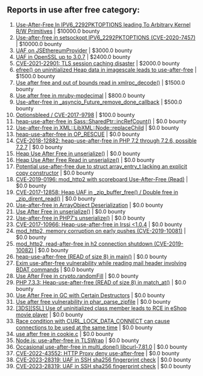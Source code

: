 ## Reports in use after free category:
1. [Use-After-Free In IPV6_2292PKTOPTIONS leading To Arbitrary Kernel R/W Primitives](https://hackerone.com/reports/826026) | $10000.0 bounty
2. [Use-after-free in setsockopt IPV6_2292PKTOPTIONS (CVE-2020-7457)](https://hackerone.com/reports/1441103) | $10000.0 bounty
3. [UAF on JSEthereumProvider](https://hackerone.com/reports/1977252) | $3000.0 bounty
4. [UAF in OpenSSL up to 3.0.7](https://hackerone.com/reports/1906897) | $2400.0 bounty
5. [CVE-2021-22901: TLS session caching disaster](https://hackerone.com/reports/1180380) | $2000.0 bounty
6. [efree() on uninitialized Heap data in imagescale leads to use-after-free](https://hackerone.com/reports/478367) | $1500.0 bounty
7. [Use after free and out of bounds read in xmlrpc_decode()](https://hackerone.com/reports/477896) | $1500.0 bounty
8. [Use after free in mruby-mpdecimal](https://hackerone.com/reports/244904) | $800.0 bounty
9. [Use-after-free in _asyncio_Future_remove_done_callback](https://hackerone.com/reports/216151) | $500.0 bounty
10. [Optionsbleed / CVE-2017-9798](https://hackerone.com/reports/269568) | $100.0 bounty
11. [heap-use-after-free in Sass::SharedPtr::incRefCount()](https://hackerone.com/reports/221289) | $0.0 bounty
12. [Use-after-free in XML::LibXML::Node::replaceChild](https://hackerone.com/reports/259390) | $0.0 bounty
13. [heap-use-after-free in OP_RESCUE](https://hackerone.com/reports/295276) | $0.0 bounty
14. [CVE-2018-12882: heap-use-after-free in PHP 7.2 through 7.2.6, possible 7.2.7](https://hackerone.com/reports/371135) | $0.0 bounty
15. [Heap Use After Free in unserialize()](https://hackerone.com/reports/261338) | $0.0 bounty
16. [Heap Use After Free Read in unserialize()](https://hackerone.com/reports/261335) | $0.0 bounty
17. [Potential use-after-free due to struct array_entry_t lacking an explicit copy constructor](https://hackerone.com/reports/511317) | $0.0 bounty
18. [CVE-2019-0196: mod_http2 with scoreboard Use-After-Free (Read)](https://hackerone.com/reports/527042) | $0.0 bounty
19. [CVE-2017-12858: Heap UAF in _zip_buffer_free() / Double free in _zip_dirent_read()](https://hackerone.com/reports/260414) | $0.0 bounty
20. [Use-after-free in ArrayObject Deserialization](https://hackerone.com/reports/180909) | $0.0 bounty
21. [Use After Free in unserialize()](https://hackerone.com/reports/198732) | $0.0 bounty
22. [Use-after-free in PHP7's unserialize()](https://hackerone.com/reports/245956) | $0.0 bounty
23. [CVE-2017-10966: Heap-use-after-free in Irssi <1.0.4](https://hackerone.com/reports/247028) | $0.0 bounty
24. [mod_http2, memory corruption on early pushes (CVE-2019-10081)](https://hackerone.com/reports/677557) | $0.0 bounty
25. [mod_http2, read-after-free in h2 connection shutdown (CVE-2019-10082)](https://hackerone.com/reports/680415) | $0.0 bounty
26. [heap-use-after-free (READ of size 8) in main()](https://hackerone.com/reports/481532) | $0.0 bounty
27. [Exim use-after-free vulnerability while reading mail header involving BDAT commands](https://hackerone.com/reports/296991) | $0.0 bounty
28. [Use After Free in crypto.randomFill](https://hackerone.com/reports/340053) | $0.0 bounty
29. [PHP 7.3.3: Heap-use-after-free (READ of size 8) in match_at()](https://hackerone.com/reports/692040) | $0.0 bounty
30. [Use After Free in GC with Certain Destructors](https://hackerone.com/reports/672245) | $0.0 bounty
31. [Use after free vulnerability  in phar_parse_zipfile](https://hackerone.com/reports/950299) | $0.0 bounty
32. [[3DS][SSL] Use of uninitialized class member leads to RCE in eShop movie player](https://hackerone.com/reports/895769) | $0.0 bounty
33. [Race condition with CURL_LOCK_DATA_CONNECT can cause connections to be used at the same time](https://hackerone.com/reports/724134) | $0.0 bounty
34. [use after free in cookie.c](https://hackerone.com/reports/707006) | $0.0 bounty
35. [Node.js: use-after-free in TLSWrap](https://hackerone.com/reports/988103) | $0.0 bounty
36. [Occasional use-after-free in multi_done() libcurl-7.81.0](https://hackerone.com/reports/1463013) | $0.0 bounty
37. [CVE-2022-43552: HTTP Proxy deny use-after-free](https://hackerone.com/reports/1764858) | $0.0 bounty
38. [CVE-2023-28319: UAF in SSH sha256 fingerprint check](https://hackerone.com/reports/1913733) | $0.0 bounty
39. [CVE-2023-28319: UAF in SSH sha256 fingerprint check](https://hackerone.com/reports/1997312) | $0.0 bounty